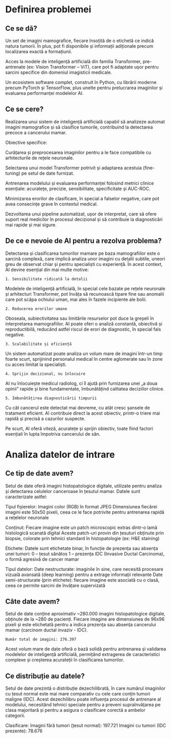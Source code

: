 #  Definirea problemei

##  Ce se dă?
 Un set de imagini mamografice, fiecare însoțită de o etichetă ce indică natura tumorii. În plus, pot fi disponibile și informații adiționale precum localizarea exactă a formațiunii.

 Acces la modele de inteligență artificială din familia Transformer, pre-antrenate (ex: Vision Transformer – ViT), care pot fi adaptate ușor pentru sarcini specifice din domeniul imagisticii medicale.

 Un ecosistem software complet, construit în Python, cu librării moderne precum PyTorch și TensorFlow, plus unelte pentru prelucrarea imaginilor și evaluarea performanței modelelor AI.

##  Ce se cere?
Realizarea unui sistem de inteligență artificială capabil să analizeze automat imagini mamografice și să clasifice tumorile, contribuind la detectarea precoce a cancerului mamar.

Obiective specifice:

 Curățarea și preprocesarea imaginilor pentru a le face compatibile cu arhitecturile de rețele neuronale.

 Selectarea unui model Transformer potrivit și adaptarea acestuia (fine-tuning) pe setul de date furnizat.

 Antrenarea modelului și evaluarea performanței folosind metrici clinice esențiale: acuratețe, precizie, sensibilitate, specificitate și AUC-ROC.

 Minimizarea erorilor de clasificare, în special a falselor negative, care pot avea consecințe grave în contextul medical.

 Dezvoltarea unui pipeline automatizat, ușor de interpretat, care să ofere suport real medicilor în procesul decizional și să contribuie la diagnosticări mai rapide și mai sigure.

##  De ce e nevoie de AI pentru a rezolva problema?
Detectarea și clasificarea tumorilor mamare pe baza mamografiilor este o sarcină complexă, care implică analiza unor imagini cu detalii subtile, uneori greu de observat chiar și pentru specialiști cu experiență. În acest context, AI devine esențial din mai multe motive:

	1. Sensibilitate ridicată la detalii
Modelele de inteligență artificială, în special cele bazate pe rețele neuronale și arhitecturi Transformer, pot învăța să recunoască tipare fine sau anomalii care pot scăpa ochiului uman, mai ales în fazele incipiente ale bolii.

	2. Reducerea erorilor umane
Oboseala, subiectivitatea sau limitările resurselor pot duce la greșeli în interpretarea mamografiilor. AI poate oferi o analiză constantă, obiectivă și reproductibilă, reducând astfel riscul de erori de diagnostic, în special fals negative.

	3. Scalabilitate și eficiență
Un sistem automatizat poate analiza un volum mare de imagini într-un timp foarte scurt, sprijinind personalul medical în centre aglomerate sau în zone cu acces limitat la specialiști.

	4. Sprijin decizional, nu înlocuire
AI nu înlocuiește medicul radiolog, ci îl ajută prin furnizarea unei „a doua opinii” rapide și bine fundamentate, îmbunătățind calitatea deciziilor clinice.

	5. Îmbunătățirea diagnosticării timpurii
Cu cât cancerul este detectat mai devreme, cu atât cresc șansele de tratament eficient. AI contribuie direct la acest obiectiv, printr-o triere mai rapidă și precisă a cazurilor suspecte.

Pe scurt, AI oferă viteză, acuratețe și sprijin obiectiv, toate fiind factori esențiali în lupta împotriva cancerului de sân.

#  Analiza datelor de intrare

##  Ce tip de date avem?
Setul de date oferă imagini histopatologice digitale, utilizate pentru analiza și detectarea celulelor canceroase în țesutul mamar. Datele sunt caracterizate astfel:

   Tipul fișierelor:
	Imagini color (RGB) în format JPEG
	Dimensiunea fiecărei imagini este 50x50 pixeli, ceea ce le face potrivite pentru antrenarea rapidă a rețelelor neuronale
   
   Conținut:
	Fiecare imagine este un patch microscopic extras dintr-o lamă histologică scanată digital
	Aceste patch-uri provin din țesuturi obținute prin biopsie, colorate prin tehnici standard în histopatologie (ex: H&E staining)

   Etichete: 
	Datele sunt etichetate binar, în funcție de prezența sau absența unei tumori:
		0 – țesut sănătos
		1 – prezența IDC (Invasive Ductal Carcinoma), o formă agresivă de cancer mamar

   Tipul datelor:
	Date nestructurate: imaginile în sine, care necesită procesare vizuală avansată (deep learning) pentru a extrage informații relevante
	Date semi-structurate (prin etichete): fiecare imagine este asociată cu o clasă, ceea ce permite sarcini de învățare supervizată

##  Câte date avem?
Setul de date conține aproximativ ~280.000 imagini histopatologice digitale, obținute de la ~280 de pacienți. Fiecare imagine are dimensiunea de 96x96 pixeli și este etichetată pentru a indica prezența sau absența cancerului mamar (carcinom ductal invaziv - IDC).

	Număr total de imagini: 276.397

Acest volum mare de date oferă o bază solidă pentru antrenarea și validarea modelelor de inteligență artificială, permițând extragerea de caracteristici complexe și creșterea acurateții în clasificarea tumorilor.

##  Ce distribuție au datele?
Setul de date prezintă o distribuție dezechilibrată, în care numărul imaginilor cu țesut normal este mai mare comparativ cu cele care conțin tumori maligne (IDC). Acest dezechilibru poate influența procesul de antrenare al modelului, necesitând tehnici speciale pentru a preveni supraînvățarea pe clasa majoritară și pentru a asigura o clasificare corectă a ambelor categorii.

Clasificare:
	Imagini fără tumori (țesut normal): 197.721
	Imagini cu tumori (IDC prezente): 78.676

